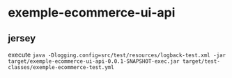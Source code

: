 # exemple-ecommerce-ui-api

## jersey

<p>execute <code>java -Dlogging.config=src/test/resources/logback-test.xml -jar target/exemple-ecommerce-ui-api-0.0.1-SNAPSHOT-exec.jar target/test-classes/exemple-ecommerce-test.yml</code></p>
